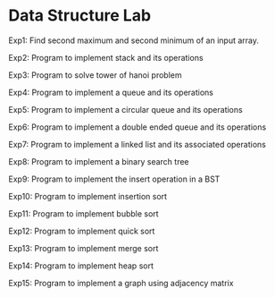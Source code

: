 # Data Structure Lab

Exp1: Find second maximum and second minimum of an input array.

Exp2: Program to implement stack and its operations

Exp3: Program to solve tower of hanoi problem

Exp4: Program to implement a queue and its operations

Exp5: Program to implement a circular queue and its operations

Exp6: Program to implement a double ended queue and its operations

Exp7: Program to implement a linked list and its associated operations

Exp8: Program to implement a binary search tree

Exp9: Program to implement the insert operation in a BST

Exp10: Program to implement insertion sort

Exp11: Program to implement bubble sort

Exp12: Program to implement quick sort

Exp13: Program to implement merge sort

Exp14: Program to implement heap sort

Exp15: Program to implement a graph using adjacency matrix
